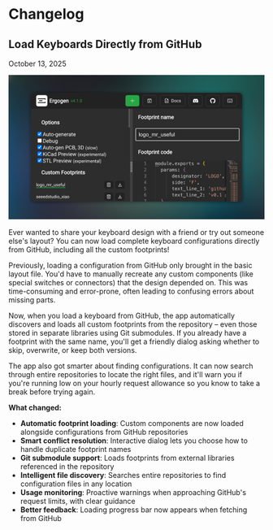 # Changelog

## Load Keyboards Directly from GitHub

October 13, 2025

![The settings page showing footprints loaded from GitHub.](./public/images/changelog/2025-10-13.png)

Ever wanted to share your keyboard design with a friend or try out someone else's layout? You can now load complete keyboard configurations directly from GitHub, including all the custom footprints!

Previously, loading a configuration from GitHub only brought in the basic layout file. You'd have to manually recreate any custom components (like special switches or connectors) that the design depended on. This was time-consuming and error-prone, often leading to confusing errors about missing parts.

Now, when you load a keyboard from GitHub, the app automatically discovers and loads all custom footprints from the repository – even those stored in separate libraries using Git submodules. If you already have a footprint with the same name, you'll get a friendly dialog asking whether to skip, overwrite, or keep both versions.

The app also got smarter about finding configurations. It can now search through entire repositories to locate the right files, and it'll warn you if you're running low on your hourly request allowance so you know to take a break before trying again.

**What changed:**

- **Automatic footprint loading**: Custom components are now loaded alongside configurations from GitHub repositories
- **Smart conflict resolution**: Interactive dialog lets you choose how to handle duplicate footprint names
- **Git submodule support**: Loads footprints from external libraries referenced in the repository
- **Intelligent file discovery**: Searches entire repositories to find configuration files in any location
- **Usage monitoring**: Proactive warnings when approaching GitHub's request limits, with clear guidance
- **Better feedback**: Loading progress bar now appears when fetching from GitHub

